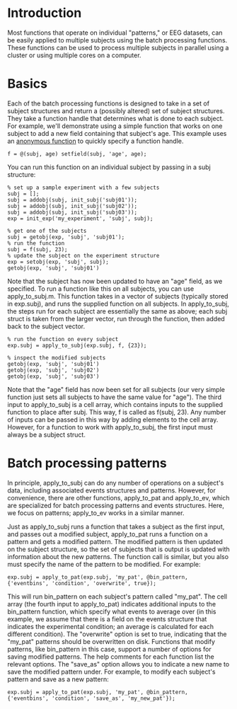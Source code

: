 # Introduction #

Most functions that operate on individual "patterns," or EEG datasets, can be easily applied to multiple subjects using the batch processing functions. These functions can be used to process multiple subjects in parallel using a cluster or using multiple cores on a computer.

# Basics #

Each of the batch processing functions is designed to take in a set of subject structures and return a (possibly altered) set of subject structures. They take a function handle that determines what is done to each subject. For example, we'll demonstrate using a simple function that works on one subject to add a new field containing that subject's age. This example uses an [anonymous function](http://www.mathworks.com/help/matlab/matlab_prog/anonymous-functions.html) to quickly specify a function handle.

```
f = @(subj, age) setfield(subj, 'age', age);
```

You can run this function on an individual subject by passing in a subj structure:

```
% set up a sample experiment with a few subjects
subj = [];
subj = addobj(subj, init_subj('subj01'));
subj = addobj(subj, init_subj('subj02'));
subj = addobj(subj, init_subj('subj03'));
exp = init_exp('my_experiment', 'subj', subj);

% get one of the subjects
subj = getobj(exp, 'subj', 'subj01');
% run the function
subj = f(subj, 23);
% update the subject on the experiment structure
exp = setobj(exp, 'subj', subj);
getobj(exp, 'subj', 'subj01')
```

Note that the subject has now been updated to have an "age" field, as we specified. To run a function like this on all subjects, you can use apply\_to\_subj.m. This function takes in a vector of subjects (typically stored in exp.subj), and runs the supplied function on all subjects. In apply\_to\_subj, the steps run for each subject are essentially the same as above; each subj struct is taken from the larger vector, run through the function, then added back to the subject vector.

```
% run the function on every subject
exp.subj = apply_to_subj(exp.subj, f, {23});

% inspect the modified subjects
getobj(exp, 'subj', 'subj01')
getobj(exp, 'subj', 'subj02')
getobj(exp, 'subj', 'subj03')
```

Note that the "age" field has now been set for all subjects (our very simple function just sets all subjects to have the same value for "age"). The third input to apply\_to\_subj is a cell array, which contains inputs to the supplied function to place after subj. This way, f is called as f(subj, 23). Any number of inputs can be passed in this way by adding elements to the cell array. However, for a function to work with apply\_to\_subj, the first input must always be a subject struct.

# Batch processing patterns #

In principle, apply\_to\_subj can do any number of operations on a subject's data, including associated events structures and patterns. However, for convenience, there are other functions, apply\_to\_pat and apply\_to\_ev, which are specialized for batch processing patterns and events structures. Here, we focus on patterns; apply\_to\_ev works in a similar manner.

Just as apply\_to\_subj runs a function that takes a subject as the first input, and passes out a modified subject, apply\_to\_pat runs a function on a pattern and gets a modified pattern. The modified pattern is then updated on the subject structure, so the set of subjects that is output is updated with information about the new patterns. The function call is similar, but you also must specify the name of the pattern to be modified. For example:

```
exp.subj = apply_to_pat(exp.subj, 'my_pat', @bin_pattern, {'eventbins', 'condition', 'overwrite', true});
```

This will run bin\_pattern on each subject's pattern called "my\_pat". The cell array (the fourth input to apply\_to\_pat) indicates additional inputs to the bin\_pattern function, which specify what events to average over (in this example, we assume that there is a field on the events structure that indicates the experimental condition; an average is calculated for each different condition). The "overwrite" option is set to true, indicating that the "my\_pat" patterns should be overwritten on disk. Functions that modify patterns, like bin\_pattern in this case, support a number of options for saving modified patterns. The help comments for each function list the relevant options. The "save\_as" option allows you to indicate a new name to save the modified pattern under. For example, to modify each subject's pattern and save as a new pattern:

```
exp.subj = apply_to_pat(exp.subj, 'my_pat', @bin_pattern, {'eventbins', 'condition', 'save_as', 'my_new_pat'});
```